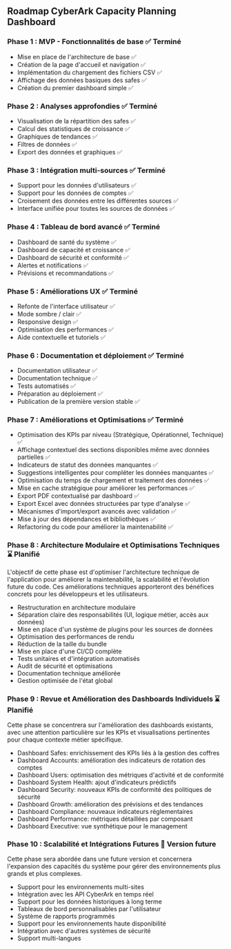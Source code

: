 ## Roadmap CyberArk Capacity Planning Dashboard

### Phase 1 : MVP - Fonctionnalités de base ✅ Terminé

- Mise en place de l'architecture de base ✅
- Création de la page d'accueil et navigation ✅
- Implémentation du chargement des fichiers CSV ✅
- Affichage des données basiques des safes ✅
- Création du premier dashboard simple ✅

### Phase 2 : Analyses approfondies ✅ Terminé

- Visualisation de la répartition des safes ✅
- Calcul des statistiques de croissance ✅
- Graphiques de tendances ✅
- Filtres de données ✅
- Export des données et graphiques ✅

### Phase 3 : Intégration multi-sources ✅ Terminé

- Support pour les données d'utilisateurs ✅
- Support pour les données de comptes ✅
- Croisement des données entre les différentes sources ✅
- Interface unifiée pour toutes les sources de données ✅

### Phase 4 : Tableau de bord avancé ✅ Terminé

- Dashboard de santé du système ✅
- Dashboard de capacité et croissance ✅
- Dashboard de sécurité et conformité ✅
- Alertes et notifications ✅
- Prévisions et recommandations ✅

### Phase 5 : Améliorations UX ✅ Terminé

- Refonte de l'interface utilisateur ✅
- Mode sombre / clair ✅
- Responsive design ✅
- Optimisation des performances ✅
- Aide contextuelle et tutoriels ✅

### Phase 6 : Documentation et déploiement ✅ Terminé

- Documentation utilisateur ✅
- Documentation technique ✅
- Tests automatisés ✅
- Préparation au déploiement ✅
- Publication de la première version stable ✅

### Phase 7 : Améliorations et Optimisations ✅ Terminé

- Optimisation des KPIs par niveau (Stratégique, Opérationnel, Technique) ✅
- Affichage contextuel des sections disponibles même avec données partielles ✅
- Indicateurs de statut des données manquantes ✅
- Suggestions intelligentes pour compléter les données manquantes ✅
- Optimisation du temps de chargement et traitement des données ✅
- Mise en cache stratégique pour améliorer les performances ✅
- Export PDF contextualisé par dashboard ✅
- Export Excel avec données structurées par type d'analyse ✅
- Mécanismes d'import/export avancés avec validation ✅
- Mise à jour des dépendances et bibliothèques ✅
- Refactoring du code pour améliorer la maintenabilité ✅

### Phase 8 : Architecture Modulaire et Optimisations Techniques ⌛️ Planifié

L'objectif de cette phase est d'optimiser l'architecture technique de l'application pour améliorer la maintenabilité, la scalabilité et l'évolution future du code. Ces améliorations techniques apporteront des bénéfices concrets pour les développeurs et les utilisateurs.

- Restructuration en architecture modulaire
- Séparation claire des responsabilités (UI, logique métier, accès aux données)
- Mise en place d'un système de plugins pour les sources de données
- Optimisation des performances de rendu
- Réduction de la taille du bundle
- Mise en place d'une CI/CD complète
- Tests unitaires et d'intégration automatisés
- Audit de sécurité et optimisations
- Documentation technique améliorée
- Gestion optimisée de l'état global

### Phase 9 : Revue et Amélioration des Dashboards Individuels ⌛️ Planifié

Cette phase se concentrera sur l'amélioration des dashboards existants, avec une attention particulière sur les KPIs et visualisations pertinentes pour chaque contexte métier spécifique.

- Dashboard Safes: enrichissement des KPIs liés à la gestion des coffres
- Dashboard Accounts: amélioration des indicateurs de rotation des comptes
- Dashboard Users: optimisation des métriques d'activité et de conformité
- Dashboard System Health: ajout d'indicateurs prédictifs
- Dashboard Security: nouveaux KPIs de conformité des politiques de sécurité
- Dashboard Growth: amélioration des prévisions et des tendances
- Dashboard Compliance: nouveaux indicateurs réglementaires
- Dashboard Performance: métriques détaillées par composant
- Dashboard Executive: vue synthétique pour le management

### Phase 10 : Scalabilité et Intégrations Futures 🔮 Version future

Cette phase sera abordée dans une future version et concernera l'expansion des capacités du système pour gérer des environnements plus grands et plus complexes.

- Support pour les environnements multi-sites
- Intégration avec les API CyberArk en temps réel
- Support pour les données historiques à long terme
- Tableaux de bord personnalisables par l'utilisateur
- Système de rapports programmés
- Support pour les environnements haute disponibilité
- Intégration avec d'autres systèmes de sécurité
- Support multi-langues
